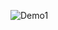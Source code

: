 ![Demo1](https://github.com/yuxuan271828/math/assets/105376485/70481a07-016a-40ae-9645-9be57573bd4c)
